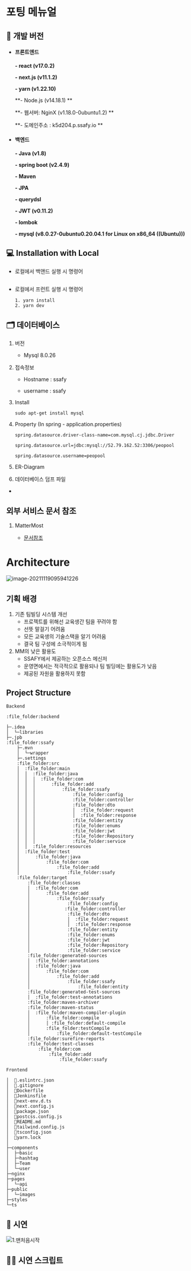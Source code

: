 # 포팅 메뉴얼





## 📖 개발 버전

- #### **프론트엔드**

  **- react (v17.0.2)**

  **- next.js (v11.1.2)**

  **- yarn (v1.22.10)**

  **- Node.js (v14.18.1) **

  **- 웹서버: NginX (v1.18.0-0ubuntu1.2) **

  **- 도메인주소  : k5d204.p.ssafy.io **

  

- #### **백엔드**

  **- Java (v1.8)**

  **- spring boot (v2.4.9)**

  **- Maven**

  **- JPA**

  **- querydsl**

  **- JWT (v0.11.2)**

  **- lombok**

  **- mysql  (v8.0.27-0ubuntu0.20.04.1 for Linux on x86_64 ((Ubuntu)))**



## 💻 Installation with Local

 - 로컬에서 백앤드 실행 시 명령어

    ```
    
    ```

 - 로컬에서 프런트 실행 시 명령어

    ```
    1. yarn install
    2. yarn dev
    ```



## 🗂 데이터베이스

1. 버전

   - Mysql 8.0.26

2. 접속정보

   - Hostname : ssafy

   - username : ssafy

     

3. Install

   ```
   sudo apt-get install mysql
   ```

   

4. Property (In spring - application.properties)

   ```properties
   spring.datasource.driver-class-name=com.mysql.cj.jdbc.Driver
   
   spring.datasource.url=jdbc:mysql://52.79.162.52:3306/peopool
   
   spring.datasource.username=peopool
   ```

   

5. ER-Diagram

   

6. 데이터베이스 덤프 파일

- 



## 외부 서비스 문서 참조

1. MatterMost

   -  [문서참조](https://api.mattermost.com/)

   

   

#  Architecture

![image-20211119095941226](C:\Users\multicampus\AppData\Roaming\Typora\typora-user-images\image-20211119095941226.png)

## 기획 배경

1. 기존 팀빌딩 시스템 개선
   - 프로젝트를 위해선 교육생간 팀을 꾸려야 함
   - 선뜻 말걸기 어려움
   - 모든 교육생의 기술스택을 알기 어려움
   - 결국 팀 구성에 소극적이게 됨
2. MM의 낮은 활용도
   - SSAFY에서 제공하는 오픈소스 메신저
   - 운영면에서는 적극적으로 활용되나 팀 빌딩에는 활용도가 낮음
   - 제공된 자원을 활용하지 못함

## Project Structure

```
Backend

:file_folder:backend

├─.idea
│  └─libraries
├─.jpb
:file_folder:ssafy
    ├─.mvn
    │  └─wrapper
    ├─.settings
    :file_folder:src
    │  :file_folder:main
    │  │  :file_folder:java
    │  │  │  :file_folder:com
    │  │  │      :file_folder:add
    │  │  │          :file_folder:ssafy
    │  │  │              :file_folder:config
    │  │  │              :file_folder:controller
    │  │  │              :file_folder:dto
    │  │  │              │  :file_folder:request
    │  │  │              │  :file_folder:response
    │  │  │              :file_folder:entity
    │  │  │              :file_folder:enums
    │  │  │              :file_folder:jwt
    │  │  │              :file_folder:Repository
    │  │  │              :file_folder:service
    │  │  :file_folder:resources
    │  :file_folder:test
    │      :file_folder:java
    │          :file_folder:com
    │              :file_folder:add
    │                  :file_folder:ssafy
    :file_folder:target
        :file_folder:classes
        │  :file_folder:com
        │      :file_folder:add
        │          :file_folder:ssafy
        │              :file_folder:config
        │             :file_folder:controller
        │              :file_folder:dto
        │              │  :file_folder:request
        │              │  :file_folder:response
        │              :file_folder:entity
        │              :file_folder:enums
        │              :file_folder:jwt
        │              :file_folder:Repository
        │              :file_folder:service
        :file_folder:generated-sources
        │  :file_folder:annotations
        │  :file_folder:java
        │      :file_folder:com
        │          :file_folder:add
        │              :file_folder:ssafy
        │                  :file_folder:entity
        :file_folder:generated-test-sources
        │  :file_folder:test-annotations
        :file_folder:maven-archiver
        :file_folder:maven-status
        │  :file_folder:maven-compiler-plugin
        │      :file_folder:compile
        │      │ :file_folder:default-compile
        │      :file_folder:testCompile
        │          :file_folder:default-testCompile
        :file_folder:surefire-reports
        :file_folder:test-classes
            :file_folder:com
                :file_folder:add
                    :file_folder:ssafy
```

```
Frontend

│  📜.eslintrc.json
│  📜.gitignore
│  📜Dockerfile
│  📜Jenkinsfile
│  📜next-env.d.ts
│  📜next.config.js
│  📜package.json
│  📜postcss.config.js
│  📜README.md
│  📜tailwind.config.js
│  📜tsconfig.json
│  📜yarn.lock
│
├─components
│  ├─basic
│  ├─hashtag
│  ├─Team
│  └─user
├─nginx
├─pages
│  └─api
├─public
│  └─images
├─styles
└─ts
```



## :movie_camera: 시연

![1.맨처음시작](/uploads/a58b3cf6f84cf43faae5cd59d40a43c5/1.맨처음시작.gif)











## 🙎‍♂️ 시연 스크립트











